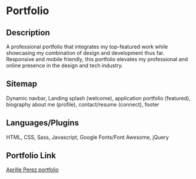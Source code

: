# Portfolio

## Description
A professional portfolio that integrates my top-featured work while showcasing my combination of design and development thus far. Responsive and mobile friendly, this portfolio elevates my professional and online presence in the design and tech industry. 

## Sitemap
Dynamic navbar, Landing splash (welcome), application portfolio (featured), biography about me (profile), contact/resume (connect), footer

## Languages/Plugins
HTML, CSS, Sass, Javascript, Google Fonts/Font Awesome, jQuery

## Portfolio Link
[Aprille Perez portfolio](https://aprilleperez.github.io/portfolio/)
